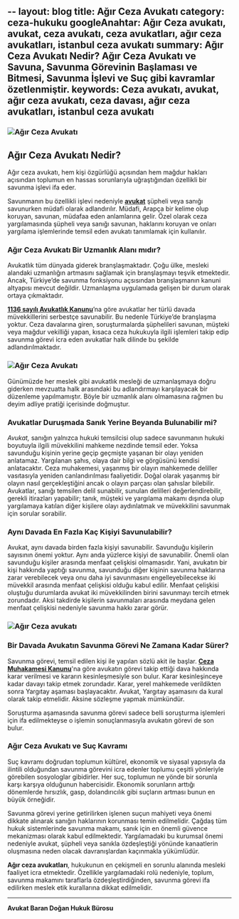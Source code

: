 --
layout: blog
title: Ağır Ceza Avukatı
category: ceza-hukuku
googleAnahtar: Ağır Ceza avukatı, avukat, ceza avukatı, ceza avukatları, ağır ceza avukatları, istanbul ceza avukatı
summary: Ağır Ceza Avukatı Nedir? Ağır Ceza Avukatı ve Savuna, Savunma Görevinin Başlaması ve Bitmesi, Savunma İşlevi ve Suç gibi kavramlar özetlenmiştir.
keywords: Ceza avukatı, avukat, ağır ceza avukatı, ceza davası, ağır ceza avukatları, istanbul ceza avukatı
---

### ![Ağır Ceza Avukatı](https://camo.githubusercontent.com/84f7c716f82f119b4f5c8f4746caa9131cf144ad/687474703a2f2f692e68697a6c69726573696d2e636f6d2f3945454e4f5a2e6a7067 "Ağır Ceza Avukatı")

## Ağır Ceza  Avukatı Nedir?


Ağır ceza avukatı, hem kişi özgürlüğü açısından hem mağdur hakları açısından toplumun en hassas sorunlarıyla uğraştığından özellikli bir savunma işlevi ifa eder. 

Savunmanın bu özellikli işlevi nedeniyle [**avukat**](https://tr.wikipedia.org/wiki/Avukat) şüpheli veya sanığı savunurken müdafi olarak adlandırılır. Müdafi, Arapça bir kelime olup koruyan, savunan, müdafaa eden anlamlarına gelir. Özel olarak ceza yargılamasında şüpheli veya sanığı savunan, haklarını koruyan ve onları yargılama işlemlerinde temsil eden avukatı tanımlamak için kullanılır.



### Ağır Ceza Avukatı Bir Uzmanlık Alanı mıdır?

Avukatlık tüm dünyada giderek branşlaşmaktadır. Çoğu ülke, mesleki alandaki uzmanlığın artmasını sağlamak için branşlaşmayı teşvik etmektedir. Ancak, Türkiye’de savunma fonksiyonu açsısından branşlaşmanın kanuni altyapısı mevcut değildir. Uzmanlaşma uygulamada gelişen bir durum olarak ortaya çıkmaktadır.

 [**1136 sayılı Avukatlık Kanunu**](http://www.mevzuat.gov.tr/Metin.Aspx?MevzuatKod=1.5.1136&MevzuatIliski=0&sourceXmlSearch=amme%20alacaklar%C4%B1n%C4%B1n%20tahsil%20usul%C3%BC%20hakk%C4%B1nda%20kanun)’na göre avukatlar her türlü davada müvekkillerini serbestçe savunabilir. Bu nedenle Türkiye’de branşlaşma yoktur. Ceza davalarına giren, soruşturmalarda şüphelileri savunan, müşteki veya mağdur vekilliği yapan, kısaca ceza hukukuyla ilgili işlemleri takip edip savunma görevi icra eden avukatlar halk dilinde bu şekilde adlandırılmaktadır.


### ![Ağır Ceza Avukatı](https://camo.githubusercontent.com/611de88e16b524cca22e85c261f6a971a00b29ca/687474703a2f2f692e68697a6c69726573696d2e636f6d2f6144396a39322e6a7067 "Ağır Ceza Avukatı")

Günümüzde her meslek gibi avukatlık mesleği de uzmanlaşmaya doğru giderken mevzuatta halk arasındaki bu adlandırmayı karşılayacak bir düzenleme yapılmamıştır. Böyle bir uzmanlık alanı olmamasına rağmen bu deyim adliye pratiği içerisinde doğmuştur. 



### Avukatlar Duruşmada Sanık Yerine Beyanda Bulunabilir mi?


*Avukat,* sanığın yalnızca hukuki temsilcisi olup sadece savunmanın  hukuki boyutuyla ilgili müvekkilini mahkeme nezdinde temsil eder. Yoksa savunduğu kişinin yerine geçip geçmişte yaşanan bir olayı yeniden anlatamaz. Yargılanan şahıs, olaya dair bilgi ve görgüsünü kendisi anlatacaktır. Ceza muhakemesi, yaşanmış bir olayın mahkemede deliller vasıtasıyla yeniden canlandırılması faaliyetidir. Doğal olarak yaşanmış bir olayın nasıl gerçekleştiğini ancak o olayın parçası olan şahıslar bilebilir. Avukatlar, sanığı temsilen delil sunabilir, sunulan delilleri değerlendirebilir, gerekli itirazları yapabilir; tanık, müşteki ve yargılama makamı dışında olup yargılamaya katılan diğer kişilere olayı aydınlatmak ve müvekkilini savunmak için sorular sorabilir.



###  Aynı Davada En Fazla Kaç Kişiyi Savunulabilir?


Avukat, aynı davada birden fazla kişiyi savunabilir. Savunduğu kişilerin sayısının önemi yoktur. Aynı anda yüzlerce kişiyi de savunabilir. Önemli olan savunduğu kişiler arasında menfaat çelişkisi olmamasıdır. Yani, avukatın bir kişi hakkında yaptığı savunma, savunduğu diğer kişinin savunma haklarına zarar verebilecek veya onu daha iyi savunmasını engelleyebilecekse iki müvekkil arasında menfaat çelişkisi olduğu kabul edilir. Menfaat çelişkisi oluştuğu durumlarda avukat iki müvekkilinden birini savunmayı tercih etmek zorundadır. Aksi takdirde kişilerin savunmaları arasında meydana gelen menfaat çelişkisi nedeniyle savunma hakkı zarar görür.


### ![Ağır Ceza avukatı](https://camo.githubusercontent.com/aa0b54df6cca8736e952ea1cd5ac8d831a007d38/687474703a2f2f692e68697a6c69726573696d2e636f6d2f3361723952352e6a7067 "Ağır Ceza Avukatı")


### Bir Davada Avukatın Savunma Görevi Ne Zamana Kadar Sürer?


Savunma görevi, temsil edilen kişi ile yapılan sözlü akit ile başlar. [**Ceza Muhakamesi Kanunu**](http://www.ceza-bb.adalet.gov.tr/mevzuat/5271.htm)'na göre avukatın görevi takip ettiği dava hakkında karar verilmesi ve kararın kesinleşmesiyle son bulur. Karar kesinleşinceye kadar davayı takip etmek zorundadır. Karar, yerel mahkemede verildikten sonra Yargıtay aşaması başlayacaktır. Avukat, Yargıtay aşamasını da kural olarak takip etmelidir. Aksine sözleşme yapmak mümkündür.

Soruşturma aşamasında savunma görevi sadece belli soruşturma işlemleri için ifa edilmekteyse o işlemin sonuçlanmasıyla avukatın görevi de son bulur.


### Ağır Ceza Avukatı ve Suç Kavramı


Suç kavramı doğrudan toplumun kültürel, ekonomik ve siyasal yapısıyla da ilintili olduğundan savunma görevini icra edenler toplumu çeşitli yönleriyle görebilen sosyologlar gibidirler. Her suç, toplumun ne yönde bir sorunla karşı karşıya olduğunun habercisidir. Ekonomik sorunların arttığı dönemlerde hırsızlık, gasp, dolandırıcılık gibi suçların artması bunun en büyük örneğidir.

Savunma görevi yerine getirilirken işlenen suçun mahiyeti veya önemi dikkate alınarak sanığın haklarının korunması temin edilmelidir.  Çağdaş tüm hukuk sistemlerinde savunma makamı, sanık için en önemli güvence mekanizması olarak kabul edilmektedir. Yargılamadaki bu kurumsal önemi nedeniyle avukat, şüpheli veya sanıkla özdeşleştiği yönünde kanaatlerin oluşmasına neden olacak davranışlardan kaçınmakla yükümlüdür.

**Ağır ceza avukatları**, hukukunun en çekişmeli en sorunlu alanında mesleki faaliyet icra etmektedir. Özellikle  yargılamadaki rolü nedeniyle, toplum, savunma makamını taraflarla özdeşleştirdiğinden, savunma görevi ifa edilirken meslek etik kurallarına dikkat edilmelidir.

______________________________________________________________________________________________________________________________________

**Avukat Baran Doğan Hukuk Bürosu**
